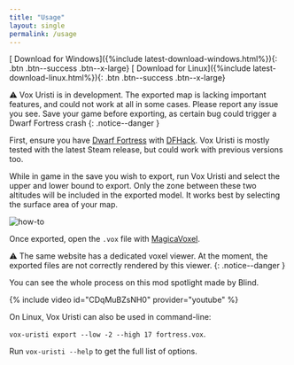```yaml
---
title: "Usage"
layout: single
permalink: /usage
---
```


[<i class='fab fa-windows'></i> Download for Windows]({%include latest-download-windows.html%}){: .btn .btn--success .btn--x-large}
[<i class='fab fa-linux'></i> Download for Linux]({%include latest-download-linux.html%}){: .btn .btn--success .btn--x-large}

⚠ Vox Uristi is in development. The exported map is lacking important features,
and could not work at all in some cases. Please report any issue you see. Save
your game before exporting, as certain bug could trigger a Dwarf Fortress crash
{: .notice--danger }

First, ensure you have [Dwarf
Fortress](https://store.steampowered.com/app/975370/Dwarf_Fortress/) with
[DFHack](https://store.steampowered.com/app/2346660/DFHack__Dwarf_Fortress_Modding_Engine/).
Vox Uristi is mostly tested with the latest Steam release, but could work with
previous versions too.

While in game in the save you wish to export, run Vox Uristi and select the
upper and lower bound to export. Only the zone between these two altitudes will
be included in the exported model. It works best by selecting the surface area
of your map.

![how-to](assets/how-to.gif)

Once exported, open the `.vox` file with [MagicaVoxel](https://ephtracy.github.io/).

⚠ The same website has a dedicated voxel viewer. At the moment, the exported
files are not correctly rendered by this viewer.
{: .notice--danger }

You can see the whole process on this mod spotlight made by Blind.

{% include video id="CDqMuBZsNH0" provider="youtube" %}

On Linux, Vox Uristi can also be used in command-line:

`vox-uristi export --low -2 --high 17 fortress.vox`.

Run `vox-uristi --help` to get the full list of options.
